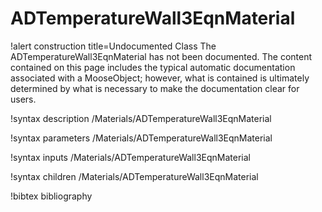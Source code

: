 <!-- MOOSE Documentation Stub: Remove this when content is added. -->

# ADTemperatureWall3EqnMaterial

!alert construction title=Undocumented Class
The ADTemperatureWall3EqnMaterial has not been documented. The content contained on this page includes the
typical automatic documentation associated with a MooseObject; however, what is contained is
ultimately determined by what is necessary to make the documentation clear for users.

!syntax description /Materials/ADTemperatureWall3EqnMaterial

!syntax parameters /Materials/ADTemperatureWall3EqnMaterial

!syntax inputs /Materials/ADTemperatureWall3EqnMaterial

!syntax children /Materials/ADTemperatureWall3EqnMaterial

!bibtex bibliography
